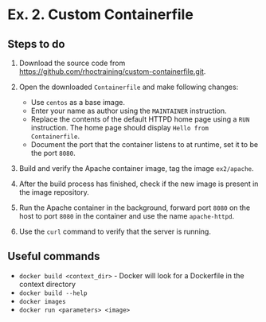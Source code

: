 # Ex. 2. Custom Containerfile

## Steps to do

1. Download the source code from https://github.com/rhoctraining/custom-containerfile.git.

2. Open the downloaded `Containerfile` and make following changes:
    * Use `centos` as a base image.   
    * Enter your name as author using the `MAINTAINER` instruction.
    * Replace the contents of the default HTTPD home page using a `RUN` instruction. The home page should display `Hello from Containerfile`.
    * Document the port that the container listens to at runtime, set it to be the port `8080`.

3. Build and verify the Apache container image, tag the image `ex2/apache`.

4. After the build process has finished, check if the new image is present in the image repository.

5. Run the Apache container in the background, forward port `8080` on the host to port `8080` in the container and use the name `apache-httpd`.

6. Use the `curl` command to verify that the server is running.

## Useful commands

* `docker build <context_dir>` - Docker will look for a Dockerfile in the context directory
* `docker build --help`
* `docker images`
* `docker run <parameters> <image>`

